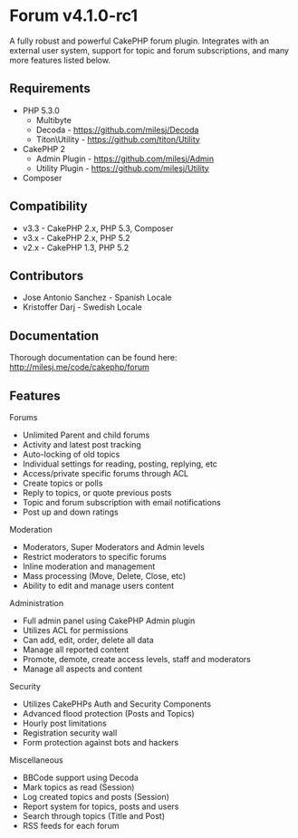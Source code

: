 # Forum v4.1.0-rc1 #

A fully robust and powerful CakePHP forum plugin. Integrates with an external user system, support for topic and forum subscriptions, and many more features listed below.

## Requirements ##

* PHP 5.3.0
	* Multibyte
	* Decoda - https://github.com/milesj/Decoda
	* Titon\Utility - https://github.com/titon/Utility
* CakePHP 2
	* Admin Plugin - https://github.com/milesj/Admin
	* Utility Plugin - https://github.com/milesj/Utility
* Composer

## Compatibility ##

* v3.3 - CakePHP 2.x, PHP 5.3, Composer
* v3.x - CakePHP 2.x, PHP 5.2
* v2.x - CakePHP 1.3, PHP 5.2

## Contributors ##

* Jose Antonio Sanchez - Spanish Locale
* Kristoffer Darj - Swedish Locale

## Documentation ##

Thorough documentation can be found here: http://milesj.me/code/cakephp/forum

## Features ##

Forums
* Unlimited Parent and child forums
* Activity and latest post tracking
* Auto-locking of old topics
* Individual settings for reading, posting, replying, etc
* Access/private specific forums through ACL
* Create topics or polls
* Reply to topics, or quote previous posts
* Topic and forum subscription with email notifications
* Post up and down ratings

Moderation
* Moderators, Super Moderators and Admin levels
* Restrict moderators to specific forums
* Inline moderation and management
* Mass processing (Move, Delete, Close, etc)
* Ability to edit and manage users content

Administration
* Full admin panel using CakePHP Admin plugin
* Utilizes ACL for permissions
* Can add, edit, order, delete all data
* Manage all reported content
* Promote, demote, create access levels, staff and moderators
* Manage all aspects and content

Security
* Utilizes CakePHPs Auth and Security Components
* Advanced flood protection (Posts and Topics)
* Hourly post limitations
* Registration security wall
* Form protection against bots and hackers

Miscellaneous
* BBCode support using Decoda
* Mark topics as read (Session)
* Log created topics and posts (Session)
* Report system for topics, posts and users
* Search through topics (Title and Post)
* RSS feeds for each forum

